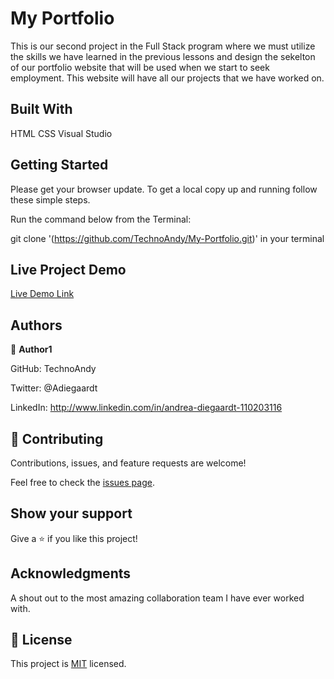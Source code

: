 


# My Portfolio

This is our second project in the Full Stack program where we must utilize the skills we have learned in the previous lessons and design the sekelton of our portfolio website that will be used when we start to seek employment. This website will have all our projects that we have worked on.


## Built With

HTML
CSS
Visual Studio

## Getting Started
Please get your browser update.
To get a local copy up and running follow these simple steps.

Run the command below from the Terminal:

git clone <URL> '(https://github.com/TechnoAndy/My-Portfolio.git)' in your terminal

## Live Project Demo

[Live Demo Link](https://technoandy.github.io/My-Portfolio/)

## Authors

👤 **Author1**

GitHub: TechnoAndy 

Twitter: @Adiegaardt 

LinkedIn: http://www.linkedin.com/in/andrea-diegaardt-110203116


## 🤝 Contributing


Contributions, issues, and feature requests are welcome!

Feel free to check the [issues page](../../issues/).

## Show your support

Give a ⭐️ if you like this project!

## Acknowledgments

A shout out to the most amazing collaboration team I have ever worked with.

## 📝 License

This project is [MIT](./LICENSE) licensed.


